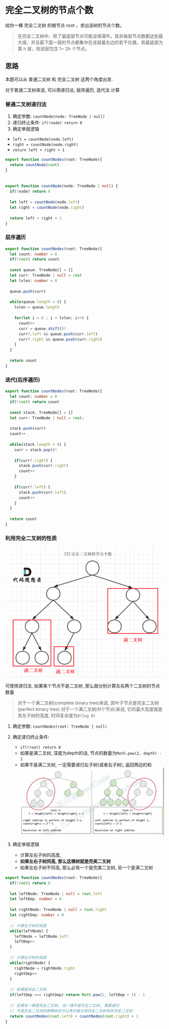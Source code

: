 # 完全二叉树的节点个数 

给你一棵 完全二叉树 的根节点 root ，求出该树的节点个数。

> 在完全二叉树中，除了最底层节点可能没填满外，其余每层节点数都达到最大值，并且最下面一层的节点都集中在该层最左边的若干位置。若最底层为第 h 层，则该层包含 1~ 2h 个节点。

## 思路 

本题可以从 普通二叉树 和 完全二叉树 这两个角度出发. 

对于普通二叉树来说, 可以用递归法, 层序遍历, 迭代法 计算 

### 普通二叉树递归法 
1. 确定参数: `countNode(node: TreeNode | null)`
2. 递归终止条件: `if(!node) return 0`
3. 确定单层逻辑 
* `left = countNode(node.left)`
* `right = countNode(node.right)`
* `return left + right + 1`

```typescript
export function countNodes(root: TreeNode){
  return countNode(root)
}


export function countNode(node: TreeNode | null) {
  if(!node) return 0

  let left = countNode(node.left)
  let right = countNode(node.right)

  return left + right + 1
}
```

### 层序遍历 
```typescript
export function countNodes(root: TreeNode){
  let count: number = 0
  if(!root) return count

  const queue: TreeNode[] = []
  let curr: TreeNode | null = root
  let lvlen: number = 0 

  queue.push(curr)

  while(queue.length > 0) {
    lvlen = queue.length

    for(let i = 0 ; i < lvlen; i++) {
      count++
      curr = queue.shift()!
      curr?.left && queue.push(curr.left)
      curr?.right && queue.push(curr.right)
    }
  }

  return count
}
```

### 迭代(后序遍历)

```typescript
export function countNodes(root: TreeNode){
  let count: number = 0
  if(!root) return count

  const stack: TreeNode[] = []
  let curr: TreeNode | null = root;

  stack.push(curr)
  count++

  while(stack.length > 0) {
    curr = stack.pop()! 

    if(curr?.right) {
      stack.push(curr.right)
      count++
    }

    if(curr?.left) {
      stack.push(curr.left)
      count++
    }
  }

  return count
}
```


### 利用完全二叉树的性质


![count-nodes](../../static/img/binary-tree/count-nodes.png)

可使用递归法, 如果某个节点不是二叉树, 那么就分别计算左右两个二叉树的节点数量 

> 对于一个满二叉树(complete binary tree)来说, 其叶子节点是完全二叉树(perfect binary tree)
> 对于一个满二叉树(N个节点)来说, 它的最大高度就是其左子树的高度, 时间复杂度为`O(log N)`

1. 确定参数: `countNodes(root: TreeNode | null)`
2. 确定递归终止条件: 
    * `if(!root) return 0`
    * 如果是满二叉树, 深度为depth的话, 节点的数量为`Math.pow(2, depth) - 1`
    * 如果不是满二叉树, 一定需要递归左子树(或者右子树), 返回两边的和
    ![perferct vs complete](../../static/img/binary-tree/complete-perfect-binary-tree.png)

3. 确定单层逻辑
    * 计算左右子树的高度, 
    * **如果左右子树同高, 那么这棵树就是完美二叉树**
    * 如果左右子树不同高, 那么必有一个是完美二叉树, 另一个是满二叉树 

```typescript
export function countNodes(root: TreeNode){
  if(!root) return 0

  let leftNode: TreeNode | null = root.left 
  let leftDep: number = 0

  let rightNode: TreeNode | null = root.right 
  let rightDep: number = 0 

  // 计算左子树的高度
  while(leftNode) {
    leftNode = leftNode.left
    leftDep++
  } 

  // 计算右子树的高度
  while(rightNode) {
    rightNode = rightNode.right
    rightDep++
  }

  // 如果是完全二叉树
  if(leftDep === rightDep) return Math.pow(2, leftDep + 1) - 1 

  // 如果有一棵是完全二叉树, 另一棵不是完全二叉树, 需要递归
  // 不是完全二叉树的那棵树还可以再次被分成完全二叉树和非完全二叉树
  return countNodes(root.left) + countNodes(root.right) + 1
}
```


